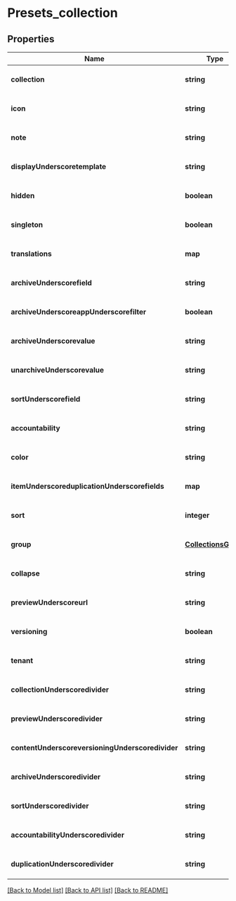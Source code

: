 # Presets_collection

## Properties
Name | Type | Description | Notes
------------ | ------------- | ------------- | -------------
**collection** | **string** |  | [optional] [default to null]
**icon** | **string** |  | [optional] [default to null]
**note** | **string** |  | [optional] [default to null]
**displayUnderscoretemplate** | **string** |  | [optional] [default to null]
**hidden** | **boolean** |  | [optional] [default to null]
**singleton** | **boolean** |  | [optional] [default to null]
**translations** | **map** |  | [optional] [default to null]
**archiveUnderscorefield** | **string** |  | [optional] [default to null]
**archiveUnderscoreappUnderscorefilter** | **boolean** |  | [optional] [default to null]
**archiveUnderscorevalue** | **string** |  | [optional] [default to null]
**unarchiveUnderscorevalue** | **string** |  | [optional] [default to null]
**sortUnderscorefield** | **string** |  | [optional] [default to null]
**accountability** | **string** |  | [optional] [default to null]
**color** | **string** |  | [optional] [default to null]
**itemUnderscoreduplicationUnderscorefields** | **map** |  | [optional] [default to null]
**sort** | **integer** |  | [optional] [default to null]
**group** | [**CollectionsGroup**](CollectionsGroup.md) |  | [optional] [default to null]
**collapse** | **string** |  | [optional] [default to null]
**previewUnderscoreurl** | **string** |  | [optional] [default to null]
**versioning** | **boolean** |  | [optional] [default to null]
**tenant** | **string** |  | [optional] [default to null]
**collectionUnderscoredivider** | **string** |  | [optional] [default to null]
**previewUnderscoredivider** | **string** |  | [optional] [default to null]
**contentUnderscoreversioningUnderscoredivider** | **string** |  | [optional] [default to null]
**archiveUnderscoredivider** | **string** |  | [optional] [default to null]
**sortUnderscoredivider** | **string** |  | [optional] [default to null]
**accountabilityUnderscoredivider** | **string** |  | [optional] [default to null]
**duplicationUnderscoredivider** | **string** |  | [optional] [default to null]

[[Back to Model list]](../README.md#documentation-for-models) [[Back to API list]](../README.md#documentation-for-api-endpoints) [[Back to README]](../README.md)


